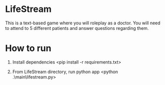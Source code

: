 # LifeStream
This is a text-based game where you will roleplay as a doctor. You will need to attend to 5 different patients and answer questions regarding them. 

# How to run
1. Install dependencies
<pip install -r requirements.txt>

2. From LifeStream directory, run python app
<python .\main\lifestream.py>
